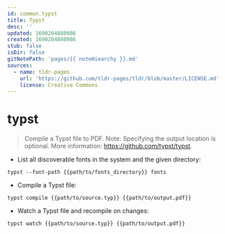 ```yaml
---
id: common.typst
title: Typst
desc: ''
updated: 1690204880986
created: 1690204880986
stub: false
isDir: false
gitNotePath: 'pages/{{ noteHiearchy }}.md'
sources:
  - name: tldr-pages
    url: 'https://github.com/tldr-pages/tldr/blob/master/LICENSE.md'
    license: Creative Commons
---
```

# typst

> Compile a Typst file to PDF.
> Note: Specifying the output location is optional.
> More information: <https://github.com/typst/typst>.

- List all discoverable fonts in the system and the given directory:

`typst --font-path {{path/to/fonts_directory}} fonts`

- Compile a Typst file:

`typst compile {{path/to/source.typ}} {{path/to/output.pdf}}`

- Watch a Typst file and recompile on changes:

`typst watch {{path/to/source.typ}} {{path/to/output.pdf}}`

